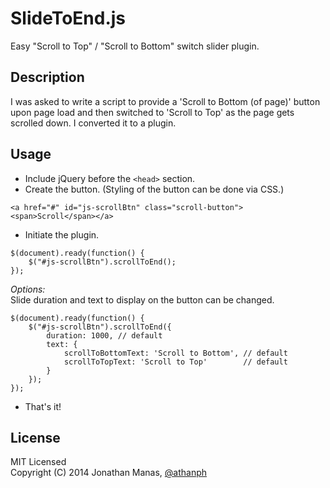 SlideToEnd.js
==============

Easy "Scroll to Top" / "Scroll to Bottom" switch slider plugin.

## Description
I was asked to write a script to provide a 'Scroll to Bottom (of page)' button upon page load and then switched to 'Scroll to Top' as the page gets scrolled down. I converted it to a plugin.


## Usage
- Include jQuery before the `<head>` section.
- Create the button. (Styling of the button can be done via CSS.)
```
<a href="#" id="js-scrollBtn" class="scroll-button"><span>Scroll</span></a>
```
- Initiate the plugin.
```
$(document).ready(function() {
    $("#js-scrollBtn").scrollToEnd(); 
});
```
*Options:*   
Slide duration and text to display on the button can be changed.
```
$(document).ready(function() {
    $("#js-scrollBtn").scrollToEnd({
        duration: 1000, // default
        text: {
			scrollToBottomText: 'Scroll to Bottom', // default
			scrollToTopText: 'Scroll to Top'        // default
		}
    }); 
});
```
- That's it!

## License
MIT Licensed   
Copyright (C) 2014 Jonathan Manas, [@athanph](http://twitter.com/athanph)